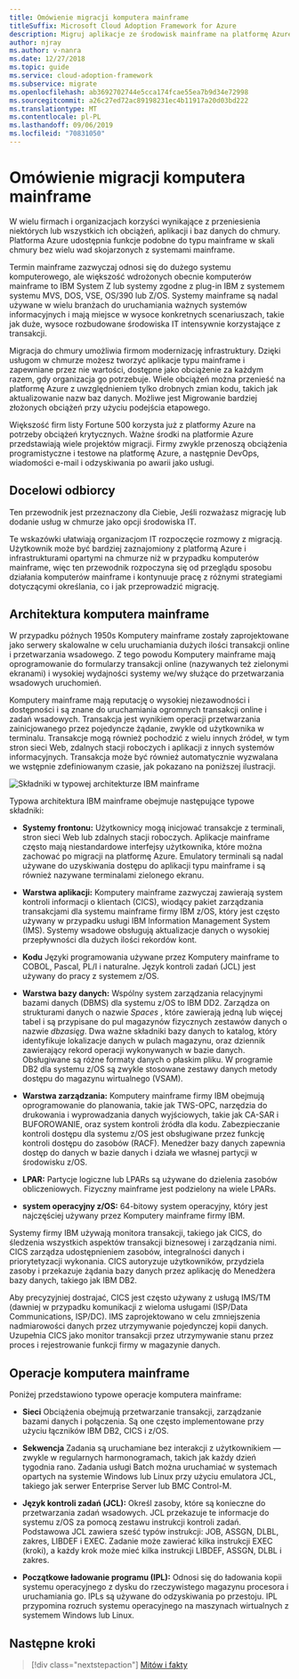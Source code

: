 ```yaml
---
title: Omówienie migracji komputera mainframe
titleSuffix: Microsoft Cloud Adoption Framework for Azure
description: Migruj aplikacje ze środowisk mainframe na platformę Azure, sprawdzoną, wysoką dostępność i skalowalną infrastrukturę dla systemów, które są obecnie uruchamiane na komputerach mainframe.
author: njray
ms.author: v-nanra
ms.date: 12/27/2018
ms.topic: guide
ms.service: cloud-adoption-framework
ms.subservice: migrate
ms.openlocfilehash: ab3692702744e5cca174fcae55ea7b9d34e72998
ms.sourcegitcommit: a26c27ed72ac89198231ec4b11917a20d03bd222
ms.translationtype: MT
ms.contentlocale: pl-PL
ms.lasthandoff: 09/06/2019
ms.locfileid: "70831050"
---
```

# <a name="mainframe-migration-overview"></a>Omówienie migracji komputera mainframe

W wielu firmach i organizacjach korzyści wynikające z przeniesienia niektórych lub wszystkich ich obciążeń, aplikacji i baz danych do chmury. Platforma Azure udostępnia funkcje podobne do typu mainframe w skali chmury bez wielu wad skojarzonych z systemami mainframe.

Termin mainframe zazwyczaj odnosi się do dużego systemu komputerowego, ale większość wdrożonych obecnie komputerów mainframe to IBM System Z lub systemy zgodne z plug-in IBM z systemem systemu MVS, DOS, VSE, OS/390 lub Z/OS. Systemy mainframe są nadal używane w wielu branżach do uruchamiania ważnych systemów informacyjnych i mają miejsce w wysoce konkretnych scenariuszach, takie jak duże, wysoce rozbudowane środowiska IT intensywnie korzystające z transakcji.

Migracja do chmury umożliwia firmom modernizację infrastruktury. Dzięki usługom w chmurze możesz tworzyć aplikacje typu mainframe i zapewniane przez nie wartości, dostępne jako obciążenie za każdym razem, gdy organizacja go potrzebuje. Wiele obciążeń można przenieść na platformę Azure z uwzględnieniem tylko drobnych zmian kodu, takich jak aktualizowanie nazw baz danych. Możliwe jest Migrowanie bardziej złożonych obciążeń przy użyciu podejścia etapowego.

Większość firm listy Fortune 500 korzysta już z platformy Azure na potrzeby obciążeń krytycznych. Ważne środki na platformie Azure przedstawiają wiele projektów migracji. Firmy zwykle przenoszą obciążenia programistyczne i testowe na platformę Azure, a następnie DevOps, wiadomości e-mail i odzyskiwania po awarii jako usługi.

## <a name="intended-audience"></a>Docelowi odbiorcy

Ten przewodnik jest przeznaczony dla Ciebie, Jeśli rozważasz migrację lub dodanie usług w chmurze jako opcji środowiska IT.

Te wskazówki ułatwiają organizacjom IT rozpoczęcie rozmowy z migracją. Użytkownik może być bardziej zaznajomiony z platformą Azure i infrastrukturami opartymi na chmurze niż w przypadku komputerów mainframe, więc ten przewodnik rozpoczyna się od przeglądu sposobu działania komputerów mainframe i kontynuuje pracę z różnymi strategiami dotyczącymi określania, co i jak przeprowadzić migrację.

## <a name="mainframe-architecture"></a>Architektura komputera mainframe

W przypadku późnych 1950s Komputery mainframe zostały zaprojektowane jako serwery skalowalne w celu uruchamiania dużych ilości transakcji online i przetwarzania wsadowego. Z tego powodu Komputery mainframe mają oprogramowanie do formularzy transakcji online (nazywanych też zielonymi ekranami) i wysokiej wydajności systemy we/wy służące do przetwarzania wsadowych uruchomień.

Komputery mainframe mają reputację o wysokiej niezawodności i dostępności i są znane do uruchamiania ogromnych transakcji online i zadań wsadowych. Transakcja jest wynikiem operacji przetwarzania zainicjowanego przez pojedyncze żądanie, zwykle od użytkownika w terminalu. Transakcje mogą również pochodzić z wielu innych źródeł, w tym stron sieci Web, zdalnych stacji roboczych i aplikacji z innych systemów informacyjnych. Transakcja może być również automatycznie wyzwalana we wstępnie zdefiniowanym czasie, jak pokazano na poniższej ilustracji.

![Składniki w typowej architekturze IBM mainframe](../../_images/mainframe-migration/zOS-architectural-layers.png)

Typowa architektura IBM mainframe obejmuje następujące typowe składniki:

- **Systemy frontonu:** Użytkownicy mogą inicjować transakcje z terminali, stron sieci Web lub zdalnych stacji roboczych. Aplikacje mainframe często mają niestandardowe interfejsy użytkownika, które można zachować po migracji na platformę Azure. Emulatory terminali są nadal używane do uzyskiwania dostępu do aplikacji typu mainframe i są również nazywane terminalami zielonego ekranu.

- **Warstwa aplikacji:** Komputery mainframe zazwyczaj zawierają system kontroli informacji o klientach (CICS), wiodący pakiet zarządzania transakcjami dla systemu mainframe firmy IBM z/OS, który jest często używany w przypadku usługi IBM Information Management System (IMS). Systemy wsadowe obsługują aktualizacje danych o wysokiej przepływności dla dużych ilości rekordów kont.

- **Kodu** Języki programowania używane przez Komputery mainframe to COBOL, Pascal, PL/I i naturalne. Język kontroli zadań (JCL) jest używany do pracy z systemem z/OS.

- **Warstwa bazy danych:** Wspólny system zarządzania relacyjnymi bazami danych (DBMS) dla systemu z/OS to IBM DD2. Zarządza on strukturami danych o nazwie *Spaces* , które zawierają jedną lub więcej tabel i są przypisane do pul magazynów fizycznych zestawów danych o nazwie *dbzasięg*. Dwa ważne składniki bazy danych to katalog, który identyfikuje lokalizacje danych w pulach magazynu, oraz dziennik zawierający rekord operacji wykonywanych w bazie danych. Obsługiwane są różne formaty danych o płaskim pliku. W programie DB2 dla systemu z/OS są zwykle stosowane zestawy danych metody dostępu do magazynu wirtualnego (VSAM).

- **Warstwa zarządzania:** Komputery mainframe firmy IBM obejmują oprogramowanie do planowania, takie jak TWS-OPC, narzędzia do drukowania i wyprowadzania danych wyjściowych, takie jak CA-SAR i BUFOROWANIE, oraz system kontroli źródła dla kodu. Zabezpieczanie kontroli dostępu dla systemu z/OS jest obsługiwane przez funkcję kontroli dostępu do zasobów (RACF). Menedżer bazy danych zapewnia dostęp do danych w bazie danych i działa we własnej partycji w środowisku z/OS.

- **LPAR:** Partycje logiczne lub LPARs są używane do dzielenia zasobów obliczeniowych. Fizyczny mainframe jest podzielony na wiele LPARs.

- **system operacyjny z/OS:** 64-bitowy system operacyjny, który jest najczęściej używany przez Komputery mainframe firmy IBM.

Systemy firmy IBM używają monitora transakcji, takiego jak CICS, do śledzenia wszystkich aspektów transakcji biznesowej i zarządzania nimi. CICS zarządza udostępnieniem zasobów, integralności danych i priorytetyzacji wykonania. CICS autoryzuje użytkowników, przydziela zasoby i przekazuje żądania bazy danych przez aplikację do Menedżera bazy danych, takiego jak IBM DB2.

Aby precyzyjniej dostrajać, CICS jest często używany z usługą IMS/TM (dawniej w przypadku komunikacji z wieloma usługami (ISP/Data Communications, ISP/DC). IMS zaprojektowano w celu zmniejszenia nadmiarowości danych przez utrzymywanie pojedynczej kopii danych. Uzupełnia CICS jako monitor transakcji przez utrzymywanie stanu przez proces i rejestrowanie funkcji firmy w magazynie danych.

## <a name="mainframe-operations"></a>Operacje komputera mainframe

Poniżej przedstawiono typowe operacje komputera mainframe:

- **Sieci** Obciążenia obejmują przetwarzanie transakcji, zarządzanie bazami danych i połączenia. Są one często implementowane przy użyciu łączników IBM DB2, CICS i z/OS.

- **Sekwencja** Zadania są uruchamiane bez interakcji z użytkownikiem — zwykle w regularnych harmonogramach, takich jak każdy dzień tygodnia rano. Zadania usługi Batch można uruchamiać w systemach opartych na systemie Windows lub Linux przy użyciu emulatora JCL, takiego jak serwer Enterprise Server lub BMC Control-M.

- **Język kontroli zadań (JCL):** Określ zasoby, które są konieczne do przetwarzania zadań wsadowych. JCL przekazuje te informacje do systemu z/OS za pomocą zestawu instrukcji kontroli zadań. Podstawowa JCL zawiera sześć typów instrukcji: JOB, ASSGN, DLBL, zakres, LIBDEF i EXEC. Zadanie może zawierać kilka instrukcji EXEC (kroki), a każdy krok może mieć kilka instrukcji LIBDEF, ASSGN, DLBL i zakres.

- **Początkowe ładowanie programu (IPL):**  Odnosi się do ładowania kopii systemu operacyjnego z dysku do rzeczywistego magazynu procesora i uruchamiania go. IPLs są używane do odzyskiwania po przestoju. IPL przypomina rozruch systemu operacyjnego na maszynach wirtualnych z systemem Windows lub Linux.

## <a name="next-steps"></a>Następne kroki

> [!div class="nextstepaction"]
> [Mitów i fakty](myths-and-facts.md)
